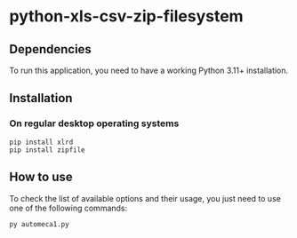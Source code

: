 # python-xls-csv-zip-filesystem

## Dependencies

To run this application, you need to have a working Python 3.11+ installation.

## Installation

### On regular desktop operating systems

```
pip install xlrd
pip install zipfile
```

## How to use

To check the list of available options and their usage, you just need to use
one of the following commands:

```
py automeca1.py
```
